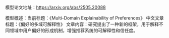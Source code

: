 模型论文地址：https://arxiv.org/abs/2505.20088

模型概述：当前标题：《Multi-Domain Explainability of Preferences》
中文文章标题：《偏好的多域可解释性》
文章内容：研究提出了一种新的框架，用于解释不同领域中用户偏好的形成机制，增强推荐系统的可解释性和信任度。
